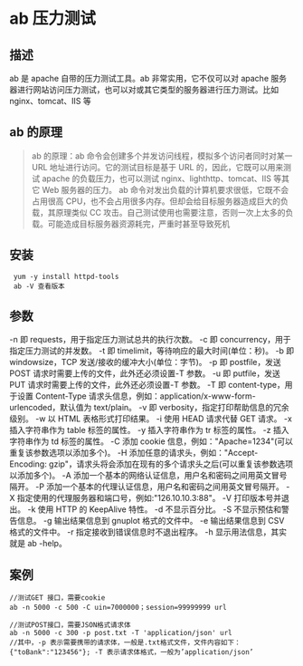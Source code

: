 # ab 压力测试

## 描述

ab 是 apache 自带的压力测试工具。ab 非常实用，它不仅可以对 apache 服务器进行网站访问压力测试，也可以对或其它类型的服务器进行压力测试。比如 nginx、tomcat、IIS 等

## ab 的原理

> ab 的原理：ab 命令会创建多个并发访问线程，模拟多个访问者同时对某一 URL 地址进行访问。它的测试目标是基于 URL 的，因此，它既可以用来测试 apache 的负载压力，也可以测试 nginx、lighthttp、tomcat、IIS 等其它 Web 服务器的压力。
> ab 命令对发出负载的计算机要求很低，它既不会占用很高 CPU，也不会占用很多内存。但却会给目标服务器造成巨大的负载，其原理类似 CC 攻击。自己测试使用也需要注意，否则一次上太多的负载。可能造成目标服务器资源耗完，严重时甚至导致死机

## 安装

```shell
 yum -y install httpd-tools
 ab -V 查看版本
```

## 参数

-n 即 requests，用于指定压力测试总共的执行次数。
-c 即 concurrency，用于指定压力测试的并发数。
-t 即 timelimit，等待响应的最大时间(单位：秒)。
-b 即 windowsize，TCP 发送/接收的缓冲大小(单位：字节)。
-p 即 postfile，发送 POST 请求时需要上传的文件，此外还必须设置-T 参数。
-u 即 putfile，发送 PUT 请求时需要上传的文件，此外还必须设置-T 参数。
-T 即 content-type，用于设置 Content-Type 请求头信息，例如：application/x-www-form-urlencoded，默认值为 text/plain。
-v 即 verbosity，指定打印帮助信息的冗余级别。
-w 以 HTML 表格形式打印结果。
-i 使用 HEAD 请求代替 GET 请求。
-x 插入字符串作为 table 标签的属性。
-y 插入字符串作为 tr 标签的属性。
-z 插入字符串作为 td 标签的属性。
-C 添加 cookie 信息，例如："Apache=1234"(可以重复该参数选项以添加多个)。
-H 添加任意的请求头，例如："Accept-Encoding: gzip"，请求头将会添加在现有的多个请求头之后(可以重复该参数选项以添加多个)。
-A 添加一个基本的网络认证信息，用户名和密码之间用英文冒号隔开。
-P 添加一个基本的代理认证信息，用户名和密码之间用英文冒号隔开。
-X 指定使用的代理服务器和端口号，例如:"126.10.10.3:88"。
-V 打印版本号并退出。
-k 使用 HTTP 的 KeepAlive 特性。
-d 不显示百分比。
-S 不显示预估和警告信息。
-g 输出结果信息到 gnuplot 格式的文件中。
-e 输出结果信息到 CSV 格式的文件中。
-r 指定接收到错误信息时不退出程序。
-h 显示用法信息，其实就是 ab -help。

## 案例

```shell
//测试GET 接口，需要cookie
ab -n 5000 -c 500 -C uin=7000000；session=99999999 url

//测试POST接口，需要JSON格式请求体
ab -n 5000 -c 300 -p post.txt -T 'application/json' url
//其中，-p 表示需要携带的请求体，一般是.txt格式文件，文件内容如下：{"toBank":"123456"}; -T 表示请求体格式，一般为’application/json’
```
